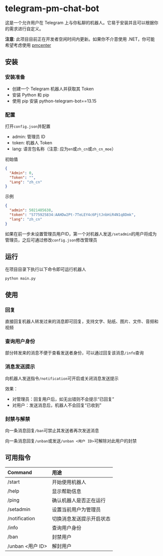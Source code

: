 # telegram-pm-chat-bot

这是一个允许用户在 Telegram 上与你私聊的机器人。它易于安装并且可以根据你的需求进行自定义。

**注意**: 此项目目前正在开发者空闲时间内更新。如果你不介意使用
.NET，你可能希望考虑使用 [pmcenter](https://github.com/Elepover/pmcenter)

## 安装

### 安装准备

* 创建一个 Telegram 机器人并获取其 Token
* 安装 Python 和 pip
* 使用 pip 安装 python-telegram-bot==13.15

### 配置

打开`config.json`并配置

- admin: 管理员 ID
- token: 机器人 Token
- lang: 语言包名称（注意: 应为`en`或`zh_cn`或`zh_cn_moe`）

初始值

```json
{
  "Admin": 0,
  "Token": "",
  "Lang": "zh_cn"
}
```

示例

```json
{
  "admin": 5021485638,
  "token": "5775925834:AAHDw2Pt-7TeLEY4c6PjtJnbHiR4N1q8Dmk",
  "lang": "zh_cn"
}
```

如果在前一步未设置管理员用户ID，第一个对机器人发送`/setadmin`的用户将成为管理员，之后可通过修改`config.json`修改管理员

## 运行

在项目目录下执行以下命令即可运行机器人

```
python main.py
```

## 使用

### 回复

直接回复机器人转发过来的消息即可回复，支持文字、贴纸、图片、文件、音频和视频

### 查询用户身份

部分转发来的消息不便于查看发送者身份，可以通过回复该消息`/info`查询

### 消息发送提示

向机器人发送指令`/notification`可开启或关闭消息发送提示

效果：

* 对管理员：回复用户后，如无出错则不会提示“已回复”
* 对用户：发送消息后，机器人不会回复“已收到”

### 封禁与解禁

向一条消息回复`/ban`可禁止其发送者再次发送消息

向一条消息回复`/unban`或发送`/unban <用户 ID>`可解除对此用户的封禁

## 可用指令

| Command        | 用途           |
|:---------------|:-------------|
| /start         | 开始使用机器人      |
| /help          | 显示帮助信息       |
| /ping          | 确认机器人是否正在运行  |
| /setadmin      | 设置当前用户为管理员   |
| /notification  | 切换消息发送提示开启状态 |
| /info          | 查询用户身份       |
| /ban           | 封禁用户         |
| /unban <用户 ID> | 解封用户         |
